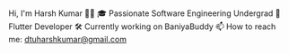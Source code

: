 Hi, I'm Harsh Kumar 👨‍💻</h2>
🎓 Passionate Software Engineering Undergrad
📱 Flutter Developer
🛠️ Currently working on BaniyaBuddy
📫 How to reach me: dtuharshkumar@gmail.com
<!--
**hkumar23/hkumar23** is a ✨ _special_ ✨ repository because its `README.md` (this file) appears on your GitHub profile.

Here are some ideas to get you started:

- 🔭 I’m currently working on ...
- 🌱 I’m currently learning ...
- 👯 I’m looking to collaborate on ...
- 🤔 I’m looking for help with ...
- 💬 Ask me about ...
- 📫 How to reach me: ...
- 😄 Pronouns: ...
- ⚡ Fun fact: ...
-->
